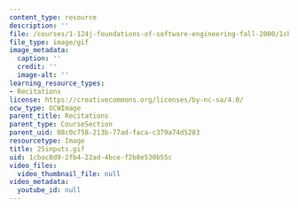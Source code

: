 ```yaml
---
content_type: resource
description: ''
file: /courses/1-124j-foundations-of-software-engineering-fall-2000/1cbac8d92fb422ad4bcef2b8e530b55c_25inputs.gif
file_type: image/gif
image_metadata:
  caption: ''
  credit: ''
  image-alt: ''
learning_resource_types:
- Recitations
license: https://creativecommons.org/licenses/by-nc-sa/4.0/
ocw_type: OCWImage
parent_title: Recitations
parent_type: CourseSection
parent_uid: 08c0c758-213b-77ad-faca-c379a74d5283
resourcetype: Image
title: 25inputs.gif
uid: 1cbac8d9-2fb4-22ad-4bce-f2b8e530b55c
video_files:
  video_thumbnail_file: null
video_metadata:
  youtube_id: null
---
```

